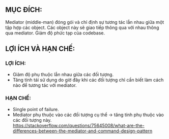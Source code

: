 ## MỤC ĐÍCH:

Mediator (middle-man) đóng gói và chỉ định sự tương tác lẫn nhau giữa một tập hợp các object. Các object này sẽ giao tiếp thông qua với nhau thông qua mediator. Giảm độ phức tạp của codebase.

## LỢI ÍCH VÀ HẠN CHẾ:

### LỢI ÍCH:

-   Giảm độ phụ thuộc lẫn nhau giữa các đối tượng.
-   Tăng tính tái sử dụng do giờ đây khi các đối tượng chỉ cần biết làm cách nào để tương tác với mediator.

### HẠN CHẾ:

-   Single point of failure.
-   Mediator phụ thuộc vào các đối tượng cụ thể -> tăng tính phụ thuộc vào các đối tượng này.
    <br/>
    https://stackoverflow.com/questions/75645008/what-are-the-differences-between-the-mediator-and-command-design-pattern
